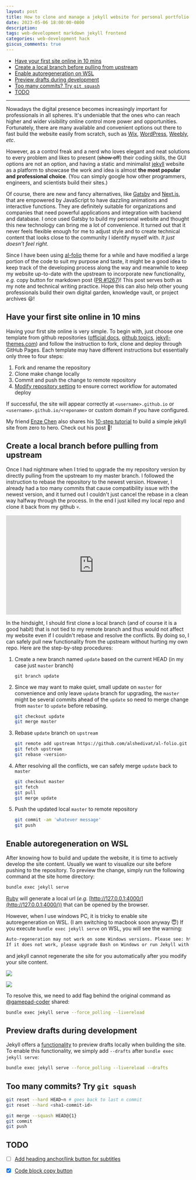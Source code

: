 ```yaml
---
layout: post
title: How to clone and manage a jekyll website for personal portfolio and blog
date: 2023-05-06 18:00:00-0800
description: 
tags: web-development markdown jekyll frontend
categories: web-development hack
giscus_comments: true
---
```


- [Have your first site online in 10 mins](#have-your-first-site-online-in-10-mins)
- [Create a local branch before pulling from upstream](#create-a-local-branch-before-pulling-from-upstream)
- [Enable autoregeneration on WSL](#enable-autoregeneration-on-wsl)
- [Preview drafts during development](#preview-drafts-during-development)
- [Too many commits? Try `git squash`](#too-many-commits-try-git-squash)
- [TODO](#todo)

---

Nowadays the digital presence becomes increasingly important for professionals in all spheres. It's undeniable that the ones who can reach higher and wider visibility online control more power and opportunities. Fortunately, there are many available and convenient options out there to fast build the website easily from scratch, such as [Wix](https://www.wix.com/), [WordPress](https://wordpress.com/), [Weebly](https://www.weebly.com/), *etc*. 

However, as a control freak and a nerd who loves elegant and neat solutions to every problem and likes to present (~~show off~~) their coding skills, the GUI options are not an option, and having a static and minimalist [jekyll](https://jekyllrb.com/) website as a platform to showcase the work and idea is almost **the most popular and professional choice**. (You can simply google how other programmers, engineers, and scientists build their sites.)

Of course, there are new and fancy alternatives, like [Gatsby](https://www.gatsbyjs.com/) and [Next.js](https://nextjs.org/), that are empowered by JavaScript to have dazzling animations and interactive functions. They are definitely suitable for organizations and companies that need powerful applications and integration with backend and database. I once used Gatsby to build my personal website and thought this new technology can bring me a lot of convenience. It turned out that it never feels flexible enough for me to adjust style and to create technical content that looks close to the community I identify myself with. *It just doesn't feel right.* 

Since I have been using [al-folio](https://github.com/alshedivat/al-folio) theme for a while and have modified a large portion of the code to suit my purpose and taste, it might be a good idea to keep track of the developing process along the way and meanwhile to keep my website up-to-date with the upstream to incorporate new functionality, _e.g._ copy button for markdown post ([PR #1267](https://github.com/alshedivat/al-folio/pull/1267))! This post serves both as my note and technical writing practice. Hope this can also help other young professionals build their own digital garden, knowledge vault, or project archives 😃!

## Have your first site online in 10 mins

Having your first site online is very simple. To begin with, just choose one template from github repositories ([official docs](https://jekyllrb.com/docs/themes/), [github topics](https://github.com/topics/jekyll-theme), [jekyll-themes.com](https://jekyll-themes.com/)) and follow the instruction to fork, clone and deploy through GitHub Pages. Each template may have different instructions but essentially only three to four steps:

1. Fork and rename the repository
2. Clone make change locally
3. Commit and push the change to remote repository
4. [Modify repository setting](https://docs.github.com/en/pages/getting-started-with-github-pages/configuring-a-publishing-source-for-your-github-pages-site) to ensure correct workflow for automated deploy

If successful, the site will appear correctly at `<username>.github.io` or `<username>.github.io/<reponame>` or custom domain if you have configured. 

My friend [Enze Chen](https://enze-chen.github.io/) also shares his [10-step tutorial](https://enze-chen.github.io/website) to build a simple jekyll site from zero to hero. Check out his post 🙌!

## Create a local branch before pulling from upstream

Once I had nightmare when I tried to upgrade the my repository version by directly pulling from the upstream to my master branch. I followed the instruction to rebase the repository to the newest version. However, I already had a too many commits that cause compatibility issue with the newest version, and it turned out I couldn't just cancel the rebase in a clean way halfway through the process. In the end I just killed my local repo and clone it back from my github 💀.

<iframe src="https://giphy.com/embed/wloGlwOXKijy8" width="480" height="271" frameBorder="0" class="giphy-embed" allowFullScreen></iframe>

In the hindsight, I should first clone a local branch (and of course it is a good habit) that is not tied to my remote branch and thus would not affect my website even if I couldn't rebase and resolve the conflicts. By doing so, I can safely pull new functionality from the upstream without hurting my own repo. Here are the step-by-step procedures:

1. Create a new branch named `update` based on the current HEAD (in my case just `master` branch) 
    
    ```shell
    git branch update
    ```

2. Since we may want to make quiet, small update on `master` for convenience and only leave `update` branch for upgrading, the `master` might be several commits ahead of the `update` so need to merge change from `master` to `update` before rebasing. 

    ```bash
    git checkout update
    git merge master
    ```

3. Rebase `update` branch on `upstream`

    ```bash
    git remote add upstream https://github.com/alshedivat/al-folio.git
    git fetch upstream
    git rebase <version>
    ```

4. After resolving all the conflicts, we can safely merge `update` back to `master`

    ```bash
    git checkout master
    git fetch 
    git pull
    git merge update
    ```

5. Push the updated local `master` to remote repository

    ```bash
    git commit -am 'whatever message'
    git push
    ```

## Enable autoregeneration on WSL 

After knowing how to build and update the website, it is time to actively develop the site content. Usually we want to visualize our site before pushing to the repository. To preview the change, simply run the following command at the site home directory: 

```bash
bundle exec jekyll serve
```

[Ruby](https://www.ruby-lang.org/en/) will generate a local url (*e.g.* [http://127.0.0.1:4000/](http://127.0.0.1:4000/)) that can be opened by the browser. 

However, when I use windows PC, it is tricky to enable site autoregeneration on WSL. (I am switching to macbook soon anyway 😇) If you execute `bundle exec jekyll serve` on WSL, you will see the warning: 

```bash
Auto-regeneration may not work on some Windows versions. Please see: https://github.com/Microsoft/BashOnWindows/issues/216
If it does not work, please upgrade Bash on Windows or run Jekyll with --no-watch.
```

and jekyll cannot regenerate the site for you automatically after you modify your site content. 

![](../../../assets/post/2023-05-06-18-37-32.png)

![](../../../assets/post/2023-05-06-18-55-14.png)

To resolve this, we need to add flag behind the original command as [@gamepad-coder](https://github.com/microsoft/WSL/issues/216#issuecomment-756424551) shared: 

```bash
bundle exec jekyll serve --force_polling --livereload
```

## Preview drafts during development

Jekyll offers a [functionality](https://jekyllrb.com/docs/posts/#drafts) to preview drafts locally when building the site. To enable this functionality, we simply add `--drafts` after `bundle exec jekyll serve`: 

```bash
bundle exec jekyll serve --force_polling --livereload --drafts
```

## Too many commits? Try `git squash`

```bash
git reset --hard HEAD~n # goes back to last n commit
git reset --hard <sha1-commit-id>
```

```bash
git merge --squash HEAD@{1}
git commit
git push
```

## TODO

- [ ] [Add heading anchor/link button for subtitles](https://blog.briandrupieski.com/generate-anchors-in-jekyll-blog-post)
- [x] [Code block copy button]()


